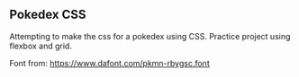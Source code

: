 ## Pokedex CSS

Attempting to make the css for a pokedex using CSS. Practice project using flexbox and grid.

Font from: https://www.dafont.com/pkmn-rbygsc.font